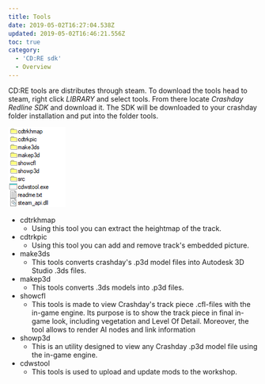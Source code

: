 ```yaml
---
title: Tools
date: 2019-05-02T16:27:04.538Z
updated: 2019-05-02T16:46:21.556Z
toc: true
category:
  - 'CD:RE sdk'
  - Overview
---
```

CD:RE tools are distributes through steam. To download the tools head to steam, right click _LIBRARY_ and select tools. From there locate _Crashday Redline SDK_ and download it. The SDK will be downloaded to your crashday folder installation and put into the folder tools. 

![Tools overview](/source/images/tools_overview.png "Tools overview")

* cdtrkhmap
  * Using this tool you can extract the heightmap of the track.
* cdtrkpic
  * Using this tool you can add and remove track's embedded picture.
* make3ds
  * This tools converts crashday's .p3d model files into Autodesk 3D Studio .3ds files.
* makep3d
  *  This tools converts .3ds models into .p3d files.
* showcfl
  *  This tools is made to view Crashday's track piece .cfl-files with the in-game engine. Its purpose is to show the track piece in final in-game look, including vegetation and Level Of Detail. Moreover, the tool allows to render AI nodes and link information
* showp3d
  *  This is an utility designed to view any Crashday .p3d model file using the in-game engine.
* cdwstool
  * This tools is used to upload and update mods to the workshop.
